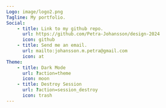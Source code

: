 ```yaml
---
Logo: image/logo2.png
Tagline: My portfolio.
Social:
    - title: Link to my github repo.
      url: https://github.com/Petra-Johansson/design-2024
      icon: github
    - title: Send me an email.
      url: mailto:johansson.m.petra@gmail.com
      icon: at
Theme:
    - title: Dark Mode
      url: ?action=theme
      icon: moon
    - title: Destroy Session
      url: ?action=session_destroy
      icon: trash
---
```


